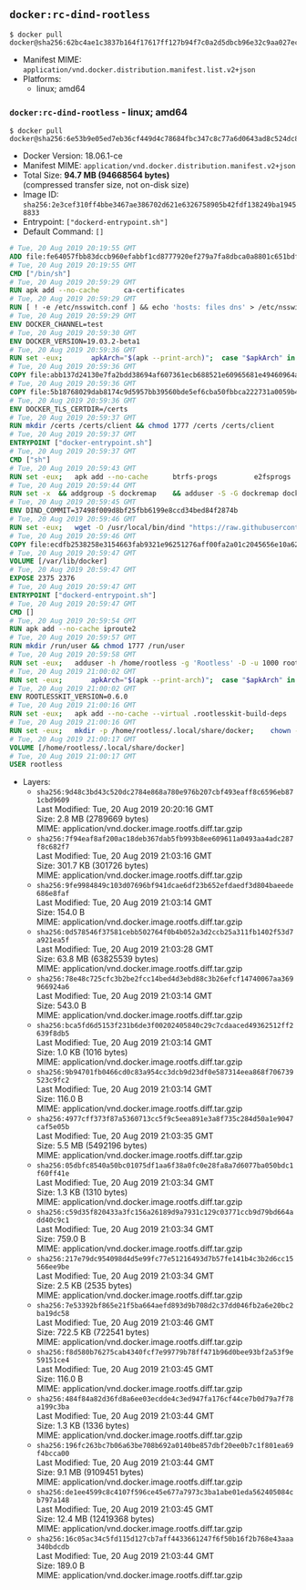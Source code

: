 ## `docker:rc-dind-rootless`

```console
$ docker pull docker@sha256:62bc4ae1c3837b164f17617ff127b94f7c0a2d5dbcb96e32c9aa027ecb9662fb
```

-	Manifest MIME: `application/vnd.docker.distribution.manifest.list.v2+json`
-	Platforms:
	-	linux; amd64

### `docker:rc-dind-rootless` - linux; amd64

```console
$ docker pull docker@sha256:6e53b9e05ed7eb36cf449d4c78684fbc347c8c77a6d0643ad8c524dc8c9c2911
```

-	Docker Version: 18.06.1-ce
-	Manifest MIME: `application/vnd.docker.distribution.manifest.v2+json`
-	Total Size: **94.7 MB (94668564 bytes)**  
	(compressed transfer size, not on-disk size)
-	Image ID: `sha256:2e3cef310ff4bbe3467ae386702d621e6326758905b42fdf138249ba19458833`
-	Entrypoint: `["dockerd-entrypoint.sh"]`
-	Default Command: `[]`

```dockerfile
# Tue, 20 Aug 2019 20:19:55 GMT
ADD file:fe64057fbb83dccb960efabbf1cd8777920ef279a7fa8dbca0a8801c651bdf7c in / 
# Tue, 20 Aug 2019 20:19:55 GMT
CMD ["/bin/sh"]
# Tue, 20 Aug 2019 20:59:29 GMT
RUN apk add --no-cache 		ca-certificates
# Tue, 20 Aug 2019 20:59:29 GMT
RUN [ ! -e /etc/nsswitch.conf ] && echo 'hosts: files dns' > /etc/nsswitch.conf
# Tue, 20 Aug 2019 20:59:29 GMT
ENV DOCKER_CHANNEL=test
# Tue, 20 Aug 2019 20:59:30 GMT
ENV DOCKER_VERSION=19.03.2-beta1
# Tue, 20 Aug 2019 20:59:36 GMT
RUN set -eux; 		apkArch="$(apk --print-arch)"; 	case "$apkArch" in 		x86_64) dockerArch='x86_64' ;; 		armhf) dockerArch='armel' ;; 		armv7) dockerArch='armhf' ;; 		aarch64) dockerArch='aarch64' ;; 		*) echo >&2 "error: unsupported architecture ($apkArch)"; exit 1 ;;	esac; 		if ! wget -O docker.tgz "https://download.docker.com/linux/static/${DOCKER_CHANNEL}/${dockerArch}/docker-${DOCKER_VERSION}.tgz"; then 		echo >&2 "error: failed to download 'docker-${DOCKER_VERSION}' from '${DOCKER_CHANNEL}' for '${dockerArch}'"; 		exit 1; 	fi; 		tar --extract 		--file docker.tgz 		--strip-components 1 		--directory /usr/local/bin/ 	; 	rm docker.tgz; 		dockerd --version; 	docker --version
# Tue, 20 Aug 2019 20:59:36 GMT
COPY file:abb137d24130e7fa2bdd38694af607361ecb688521e60965681e49460964a204 in /usr/local/bin/modprobe 
# Tue, 20 Aug 2019 20:59:36 GMT
COPY file:5b18768029dab8174c9d5957bb39560bde5ef6cba50fbbca222731a0059b449b in /usr/local/bin/ 
# Tue, 20 Aug 2019 20:59:36 GMT
ENV DOCKER_TLS_CERTDIR=/certs
# Tue, 20 Aug 2019 20:59:37 GMT
RUN mkdir /certs /certs/client && chmod 1777 /certs /certs/client
# Tue, 20 Aug 2019 20:59:37 GMT
ENTRYPOINT ["docker-entrypoint.sh"]
# Tue, 20 Aug 2019 20:59:37 GMT
CMD ["sh"]
# Tue, 20 Aug 2019 20:59:43 GMT
RUN set -eux; 	apk add --no-cache 		btrfs-progs 		e2fsprogs 		e2fsprogs-extra 		iptables 		openssl 		shadow-uidmap 		xfsprogs 		xz 		pigz 	; 	if zfs="$(apk info --no-cache --quiet zfs)" && [ -n "$zfs" ]; then 		apk add --no-cache zfs; 	fi
# Tue, 20 Aug 2019 20:59:44 GMT
RUN set -x 	&& addgroup -S dockremap 	&& adduser -S -G dockremap dockremap 	&& echo 'dockremap:165536:65536' >> /etc/subuid 	&& echo 'dockremap:165536:65536' >> /etc/subgid
# Tue, 20 Aug 2019 20:59:45 GMT
ENV DIND_COMMIT=37498f009d8bf25fbb6199e8ccd34bed84f2874b
# Tue, 20 Aug 2019 20:59:46 GMT
RUN set -eux; 	wget -O /usr/local/bin/dind "https://raw.githubusercontent.com/docker/docker/${DIND_COMMIT}/hack/dind"; 	chmod +x /usr/local/bin/dind
# Tue, 20 Aug 2019 20:59:46 GMT
COPY file:ecdfb2538258e3154663fab9321e96251276aff00fa2a01c2045656e10a627dd in /usr/local/bin/ 
# Tue, 20 Aug 2019 20:59:47 GMT
VOLUME [/var/lib/docker]
# Tue, 20 Aug 2019 20:59:47 GMT
EXPOSE 2375 2376
# Tue, 20 Aug 2019 20:59:47 GMT
ENTRYPOINT ["dockerd-entrypoint.sh"]
# Tue, 20 Aug 2019 20:59:47 GMT
CMD []
# Tue, 20 Aug 2019 20:59:54 GMT
RUN apk add --no-cache iproute2
# Tue, 20 Aug 2019 20:59:57 GMT
RUN mkdir /run/user && chmod 1777 /run/user
# Tue, 20 Aug 2019 20:59:58 GMT
RUN set -eux; 	adduser -h /home/rootless -g 'Rootless' -D -u 1000 rootless; 	echo 'rootless:100000:65536' >> /etc/subuid; 	echo 'rootless:100000:65536' >> /etc/subgid
# Tue, 20 Aug 2019 21:00:02 GMT
RUN set -eux; 		apkArch="$(apk --print-arch)"; 	case "$apkArch" in 		x86_64) dockerArch='x86_64' ;; 		armhf) dockerArch='armel' ;; 		armv7) dockerArch='armhf' ;; 		aarch64) dockerArch='aarch64' ;; 		*) echo >&2 "error: unsupported architecture ($apkArch)"; exit 1 ;;	esac; 		if ! wget -O rootless.tgz "https://download.docker.com/linux/static/${DOCKER_CHANNEL}/${dockerArch}/docker-rootless-extras-${DOCKER_VERSION}.tgz"; then 		echo >&2 "error: failed to download 'docker-rootless-extras-${DOCKER_VERSION}' from '${DOCKER_CHANNEL}' for '${dockerArch}'"; 		exit 1; 	fi; 		tar --extract 		--file rootless.tgz 		--strip-components 1 		--directory /usr/local/bin/ 		'docker-rootless-extras/vpnkit' 	; 	rm rootless.tgz; 		vpnkit --version
# Tue, 20 Aug 2019 21:00:02 GMT
ENV ROOTLESSKIT_VERSION=0.6.0
# Tue, 20 Aug 2019 21:00:16 GMT
RUN set -eux; 	apk add --no-cache --virtual .rootlesskit-build-deps 		go 		libc-dev 	; 	wget -O rootlesskit.tgz "https://github.com/rootless-containers/rootlesskit/archive/v${ROOTLESSKIT_VERSION}.tar.gz"; 	export GOPATH='/go'; mkdir "$GOPATH"; 	mkdir -p "$GOPATH/src/github.com/rootless-containers/rootlesskit"; 	tar --extract --file rootlesskit.tgz --directory "$GOPATH/src/github.com/rootless-containers/rootlesskit" --strip-components 1; 	rm rootlesskit.tgz; 	go build -o /usr/local/bin/rootlesskit github.com/rootless-containers/rootlesskit/cmd/rootlesskit; 	go build -o /usr/local/bin/rootlesskit-docker-proxy github.com/rootless-containers/rootlesskit/cmd/rootlesskit-docker-proxy; 	rm -rf "$GOPATH"; 	apk del --no-network .rootlesskit-build-deps; 	rootlesskit --version
# Tue, 20 Aug 2019 21:00:16 GMT
RUN set -eux; 	mkdir -p /home/rootless/.local/share/docker; 	chown -R rootless:rootless /home/rootless/.local/share/docker
# Tue, 20 Aug 2019 21:00:17 GMT
VOLUME [/home/rootless/.local/share/docker]
# Tue, 20 Aug 2019 21:00:17 GMT
USER rootless
```

-	Layers:
	-	`sha256:9d48c3bd43c520dc2784e868a780e976b207cbf493eaff8c6596eb871cbd9609`  
		Last Modified: Tue, 20 Aug 2019 20:20:16 GMT  
		Size: 2.8 MB (2789669 bytes)  
		MIME: application/vnd.docker.image.rootfs.diff.tar.gzip
	-	`sha256:7f94eaf8af200ac18deb367dab5fb993b8ee609611a0493aa4adc287f8c682f7`  
		Last Modified: Tue, 20 Aug 2019 21:03:16 GMT  
		Size: 301.7 KB (301726 bytes)  
		MIME: application/vnd.docker.image.rootfs.diff.tar.gzip
	-	`sha256:9fe9984849c103d07696bf941dcae6df23b652efdaedf3d804baeede686e8faf`  
		Last Modified: Tue, 20 Aug 2019 21:03:14 GMT  
		Size: 154.0 B  
		MIME: application/vnd.docker.image.rootfs.diff.tar.gzip
	-	`sha256:0d578546f37581cebb502764f0b4b052a3d2ccb25a311fb1402f53d7a921ea5f`  
		Last Modified: Tue, 20 Aug 2019 21:03:28 GMT  
		Size: 63.8 MB (63825539 bytes)  
		MIME: application/vnd.docker.image.rootfs.diff.tar.gzip
	-	`sha256:78e48c725cfc3b2be2fcc14bed4d3ebd88c3b26efcf14740067aa369966924a6`  
		Last Modified: Tue, 20 Aug 2019 21:03:14 GMT  
		Size: 543.0 B  
		MIME: application/vnd.docker.image.rootfs.diff.tar.gzip
	-	`sha256:bca5fd6d5153f231b6de3f00202405840c29c7cdaaced49362512ff2639f8db5`  
		Last Modified: Tue, 20 Aug 2019 21:03:14 GMT  
		Size: 1.0 KB (1016 bytes)  
		MIME: application/vnd.docker.image.rootfs.diff.tar.gzip
	-	`sha256:9b94701fb0466cd0c83a954cc3dcb9d23df0e587314eea868f706739523c9fc2`  
		Last Modified: Tue, 20 Aug 2019 21:03:14 GMT  
		Size: 116.0 B  
		MIME: application/vnd.docker.image.rootfs.diff.tar.gzip
	-	`sha256:4977cff373f87a5360713cc5f9c5eea891e3a8f735c284d50a1e9047caf5e05b`  
		Last Modified: Tue, 20 Aug 2019 21:03:35 GMT  
		Size: 5.5 MB (5492196 bytes)  
		MIME: application/vnd.docker.image.rootfs.diff.tar.gzip
	-	`sha256:05dbfc8540a50bc01075df1aa6f38a0fc0e28fa8a7d6077ba050bdc1f60ff41e`  
		Last Modified: Tue, 20 Aug 2019 21:03:34 GMT  
		Size: 1.3 KB (1310 bytes)  
		MIME: application/vnd.docker.image.rootfs.diff.tar.gzip
	-	`sha256:c59d35f820433a3fc156a26189d9a7931c129c03771ccb9d79bd664add40c9c1`  
		Last Modified: Tue, 20 Aug 2019 21:03:34 GMT  
		Size: 759.0 B  
		MIME: application/vnd.docker.image.rootfs.diff.tar.gzip
	-	`sha256:217e79dc954098d4d5e99fc77e51216493d7b57fe141b4c3b2d6cc15566ee9be`  
		Last Modified: Tue, 20 Aug 2019 21:03:34 GMT  
		Size: 2.5 KB (2535 bytes)  
		MIME: application/vnd.docker.image.rootfs.diff.tar.gzip
	-	`sha256:7e53392bf865e21f5ba664aefd893d9b708d2c37dd046fb2a6e20bc2ba19dc58`  
		Last Modified: Tue, 20 Aug 2019 21:03:46 GMT  
		Size: 722.5 KB (722541 bytes)  
		MIME: application/vnd.docker.image.rootfs.diff.tar.gzip
	-	`sha256:f8d580b76275cab4340fcf7e99779b78ff471b96d0bee93bf2a53f9e59151ce4`  
		Last Modified: Tue, 20 Aug 2019 21:03:45 GMT  
		Size: 116.0 B  
		MIME: application/vnd.docker.image.rootfs.diff.tar.gzip
	-	`sha256:484f84a82d36fd8a6ee03ecdde4c3ed947fa176cf44ce7b0d79a7f78a199c3ba`  
		Last Modified: Tue, 20 Aug 2019 21:03:44 GMT  
		Size: 1.3 KB (1336 bytes)  
		MIME: application/vnd.docker.image.rootfs.diff.tar.gzip
	-	`sha256:196fc263bc7b06a63be708b692a0140be857dbf20ee0b7c1f801ea69f4bcca00`  
		Last Modified: Tue, 20 Aug 2019 21:03:44 GMT  
		Size: 9.1 MB (9109451 bytes)  
		MIME: application/vnd.docker.image.rootfs.diff.tar.gzip
	-	`sha256:de1ee4599c8c4107f596ce45e677a7973c3ba1abe01eda562405084cb797a148`  
		Last Modified: Tue, 20 Aug 2019 21:03:45 GMT  
		Size: 12.4 MB (12419368 bytes)  
		MIME: application/vnd.docker.image.rootfs.diff.tar.gzip
	-	`sha256:16c05ac34c5fd115d127cb7aff4433661247f6f50b16f2b768e43aaa340bdcdb`  
		Last Modified: Tue, 20 Aug 2019 21:03:44 GMT  
		Size: 189.0 B  
		MIME: application/vnd.docker.image.rootfs.diff.tar.gzip
